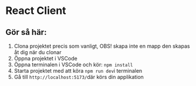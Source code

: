 # React Client
## Gör så här:
1. Clona projektet precis som vanligt, OBS! skapa inte en mapp den skapas åt dig när du clonar
2. Öppna projektet i VSCode
3. Öppna terminalen i VSCode och kör: `npm install`
4. Starta projektet med att köra `npm run dev`i terminalen
5. Gå till `http://localhost:5173/`där körs din applikation
